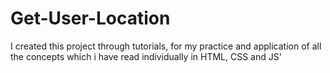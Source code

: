 # Get-User-Location
I created this project through tutorials, for my practice and application of all the concepts which i have read individually in HTML, CSS and JS'
